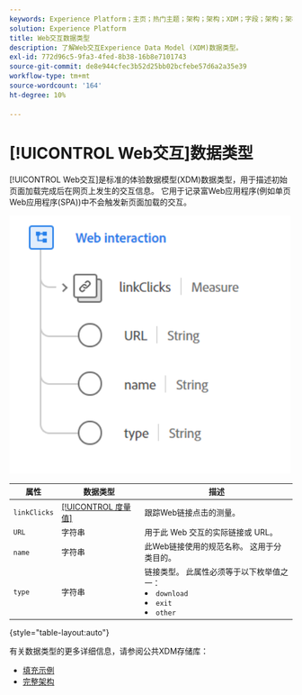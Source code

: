 ```yaml
---
keywords: Experience Platform；主页；热门主题；架构；架构；XDM；字段；架构；架构；Web交互；数据类型；数据类型；
solution: Experience Platform
title: Web交互数据类型
description: 了解Web交互Experience Data Model (XDM)数据类型。
exl-id: 772d96c5-9fa3-4fed-8b38-16b8e7101743
source-git-commit: de8e944cfec3b52d25bb02bcfebe57d6a2a35e39
workflow-type: tm+mt
source-wordcount: '164'
ht-degree: 10%

---
```


# [!UICONTROL Web交互]数据类型

[!UICONTROL Web交互]是标准的体验数据模型(XDM)数据类型，用于描述初始页面加载完成后在网页上发生的交互信息。 它用于记录富Web应用程序(例如单页Web应用程序(SPA))中不会触发新页面加载的交互。

<img src="../images/data-types/web-interaction.PNG" width="500" /><br />

| 属性 | 数据类型 | 描述 |
| --- | --- | --- |
| `linkClicks` | [[!UICONTROL 度量值]](./measure.md) | 跟踪Web链接点击的测量。 |
| `URL` | 字符串 | 用于此 Web 交互的实际链接或 URL。 |
| `name` | 字符串 | 此Web链接使用的规范名称。 这用于分类目的。 |
| `type` | 字符串 | 链接类型。 此属性必须等于以下枚举值之一： <li> `download` </li> <li> `exit` </li> <li> `other` </li> |

{style="table-layout:auto"}

有关数据类型的更多详细信息，请参阅公共XDM存储库：

* [填充示例](https://github.com/adobe/xdm/blob/master/components/datatypes/deprecated/webinteraction.example.1.json)
* [完整架构](https://github.com/adobe/xdm/blob/master/components/datatypes/deprecated/webinteraction.schema.json)
